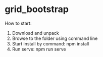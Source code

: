 # grid_bootstrap
How to start:
1. Download and unpack
2. Browse to the folder using command line
3. Start install by command: npm install
4. Run serve: npm run serve
